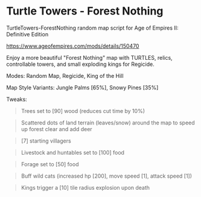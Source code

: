 # Turtle Towers - Forest Nothing
TurtleTowers-ForestNothing random map script for Age of Empires II: Definitive Edition

https://www.ageofempires.com/mods/details/150470


Enjoy a more beautiful "Forest Nothing" map with TURTLES, relics, controllable towers, and small exploding kings for Regicide.

Modes: Random Map, Regicide, King of the Hill

Map Style Variants: Jungle Palms [65%], Snowy Pines [35%]


Tweaks:

> Trees set to [90] wood (reduces cut time by 10%)

> Scattered dots of land terrain (leaves/snow) around the map to speed up forest clear and add deer

> [7] starting villagers

> Livestock and huntables set to [100] food

> Forage set to [50] food

> Buff wild cats (increased hp [200], move speed [1], attack speed [1])

> Kings trigger a [10] tile radius explosion upon death
